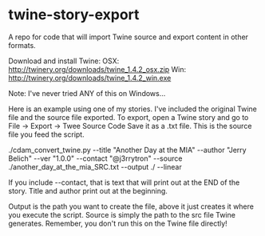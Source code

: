# twine-story-export
A repo for code that will import Twine source and export content in other formats.

Download and install Twine:
OSX: http://twinery.org/downloads/twine_1.4.2_osx.zip
Win: http://twinery.org/downloads/twine_1.4.2_win.exe

Note: I've never tried ANY of this on Windows...

Here is an example using one of my stories. I've included the original Twine file and the source file exported. To export, open a Twine story and go to File -> Export -> Twee Source Code
Save it as a .txt file. This is the source file you feed the script.

./cdam_convert_twine.py --title "Another Day at the MIA" --author "Jerry Belich" --ver "1.0.0" --contact "@j3rrytron" --source ./another_day_at_the_mia_SRC.txt --output ./ --linear

If you include --contact, that is text that will print out at the END of the story. Title and author print out at the beginning.

Output is the path you want to create the file, above it just creates it where you execute the script. Source is simply the path to the src file Twine generates. Remember, you don't run this on the Twine file directly!